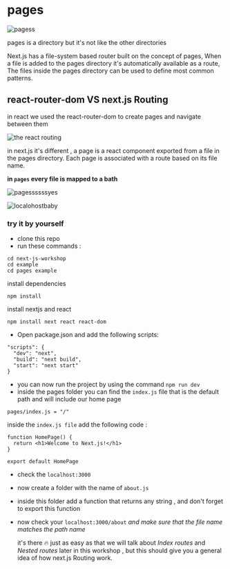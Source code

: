 # pages
![pagess](https://user-images.githubusercontent.com/57558867/89291685-a6fe2000-d663-11ea-8549-3086c52c99a1.png)

pages is a directory but it's not like the other directories


Next.js has a file-system based router built on the concept of pages, When a file is added to the pages directory it's automatically available as a route,
The files inside the pages directory can be used to define most common patterns.


## react-router-dom VS next.js Routing 
in react we used the react-router-dom to create pages and navigate between them 

![the react routing](https://user-images.githubusercontent.com/57558867/89289277-a19ed680-d65f-11ea-84d8-91ff7168343c.png)

in next.js it's different , a page is a react component exported from a file in the pages directory. Each page is associated with a route based on its file name.

**in `pages` every file is mapped to a bath**


   ![pagessssssyes](https://user-images.githubusercontent.com/57558867/89456497-a2715e80-d76c-11ea-8f46-2c8bb72fa551.png)

   ![localohostbaby](https://user-images.githubusercontent.com/57558867/89462664-70fd9080-d776-11ea-95ef-64f84e8f5319.png)

### try it by yourself 
- clone this repo 
- run these commands :
```
cd next-js-workshop
cd example
cd pages example 
```
install dependencies 
```
npm install
```
install nextjs and react 
```
npm install next react react-dom
```
- Open package.json and add the following scripts:
```
"scripts": {
  "dev": "next",
  "build": "next build",
  "start": "next start"
}
```
- you can now run the project by using the command `npm run dev` 
- inside the pages folder you can find the `index.js` file that is the default path and will include our home page 

```
pages/index.js = "/"
```
inside the `index.js file` add the following code :

```
function HomePage() {
  return <h1>Welcome to Next.js!</h1>
}

export default HomePage
```
- check the `localhost:3000`
- now create a folder with the name of `about.js`
- inside this folder add a function that returns any string , and don't forget to export this function 
- now check your `localhost:3000/about` *and make sure that the file name matches the path name*

  it's there :fire:  just as easy as that
  we will talk about *Index routes* and *Nested routes* later in this workshop , but this should give you a general idea of how next.js Routing work.
